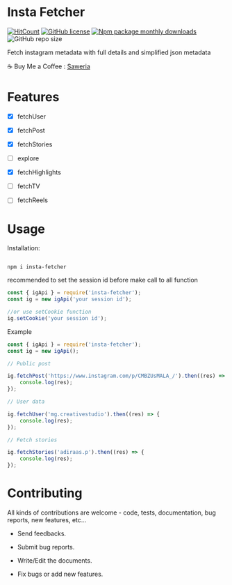 # Insta Fetcher

[![HitCount](http://hits.dwyl.com/Gimenz/insta-fetcher.svg)](http://hits.dwyl.com/Gimenz/insta-fetcher) [![GitHub license](https://img.shields.io/github/license/Gimenz/insta-fetcher)](https://github.com/Gimenz/insta-fetcher/blob/master/LICENSE) [![Npm package monthly downloads](https://badgen.net/npm/dm/insta-fetcher)](https://npmjs.com/package/insta-fetcher) ![GitHub repo size](https://img.shields.io/github/repo-size/Gimenz/insta-fetcher?style=flat)

Fetch instagram metadata with full details and simplified json metadata

☕ Buy Me a Coffee : [Saweria](https://saweria.co/masgimenz 'Saweria')

# Features

- [x] fetchUser

- [x] fetchPost

- [x] fetchStories

- [ ] explore

- [x] fetchHighlights

- [ ] fetchTV

- [ ] fetchReels

# Usage

Installation:

```

npm i insta-fetcher

```

recommended to set the session id before make call to all function

```js
const { igApi } = require('insta-fetcher');
const ig = new igApi('your session id');

//or use setCookie function
ig.setCookie('your session id');
```

Example

```js
const { igApi } = require('insta-fetcher');
const ig = new igApi();

// Public post

ig.fetchPost('https://www.instagram.com/p/CMBZUsMALA_/').then((res) => {
	console.log(res);
});

// User data

ig.fetchUser('mg.creativestudio').then((res) => {
	console.log(res);
});

// Fetch stories

ig.fetchStories('adiraas.p').then((res) => {
	console.log(res);
});
```

# Contributing

All kinds of contributions are welcome - code, tests, documentation, bug reports, new features, etc...

- Send feedbacks.

- Submit bug reports.

- Write/Edit the documents.

- Fix bugs or add new features.
